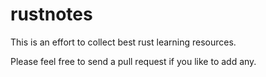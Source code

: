 # rustnotes

This is an effort to collect best rust learning resources.

Please feel free to send a pull request if you like to add any.

